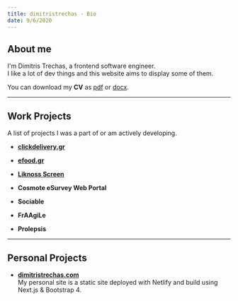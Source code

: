 ```yaml
---
title: dimitristrechas - Bio
date: 9/6/2020
---
```


## About me

I'm Dimitris Trechas, a frontend software engineer. <br/>I like a lot of dev things and this website aims to display some of them.

You can download my **CV** as [pdf](/dimitristrechas-cv.pdf) or [docx](/dimitristrechas-cv.docx).

---

## Work Projects

A list of projects I was a part of or am actively developing.

- [**clickdelivery.gr**](https://www.clickdelivery.gr/)

- [**efood.gr**](https://www.efood.gr/)

- [**Liknoss Screen**](https://www.liknoss.com/en/liknoss-screen/)

- **Cosmote eSurvey Web Portal**

- **Sociable**

- **FrAAgiLe**

- **Prolepsis**

---

## Personal Projects

- [**dimitristrechas.com**](https://www.dimitristrechas.com/) <br/>My personal site is a static site deployed with Netlify and build using Next.js & Bootstrap 4.
